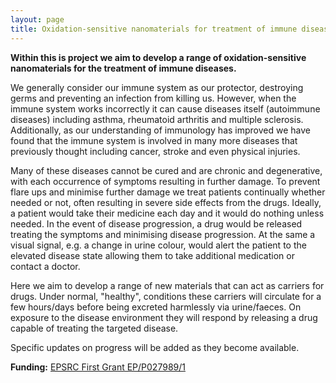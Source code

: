 ```yaml
---
layout: page
title: Oxidation-sensitive nanomaterials for treatment of immune diseases
---
```


**Within this is project we aim to develop a range of oxidation-sensitive nanomaterials for the treatment of immune diseases.**

We generally consider our immune system as our protector, destroying germs and preventing an infection from killing us. However, when the immune system works incorrectly it can cause diseases itself (autoimmune diseases) including asthma, rheumatoid arthritis and multiple sclerosis. Additionally, as our understanding of immunology has improved we have found that the immune system is involved in many more diseases that previously thought including cancer, stroke and even physical injuries.

Many of these diseases cannot be cured and are chronic and degenerative, with each occurrence of symptoms resulting in further damage. To prevent flare ups and minimise further damage we treat patients continually whether needed or not, often resulting in severe side effects from the drugs. Ideally, a patient would take their medicine each day and it would do nothing unless needed. In the event of disease progression, a drug would be released treating the symptoms and minimising disease progression. At the same a visual signal, e.g. a change in urine colour, would alert the patient to the elevated disease state allowing them to take additional medication or contact a doctor.

Here we aim to develop a range of new materials that can act as carriers for drugs. Under normal, "healthy", conditions these carriers will circulate for a few hours/days before being excreted harmlessly via urine/faeces. On exposure to the disease environment they will respond by releasing a drug capable of treating the targeted disease.

Specific updates on progress will be added as they become available.



**Funding:** [EPSRC First Grant EP/P027989/1](http://gow.epsrc.ac.uk/NGBOViewGrant.aspx?GrantRef=EP/P027989/1)
